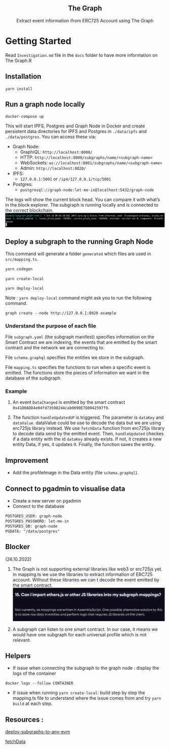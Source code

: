 <p align="center">
 <h2 align="center"><strong>The Graph</strong></h2>
 <p align="center">Extract event information ifrom ERC725 Account using The Graph</p>

# Getting Started

Read `Investigation.md` file in the `docs` folder to have more information on The Graph.R

## Installation

```
yarn install
```

## Run a graph node locally

```
docker-compose up
```

This will start IPFS, Postgres and Graph Node in Docker and create persistent
data directories for IPFS and Postgres in `./data/ipfs` and `./data/postgres`. You
can access these via:

- Graph Node:
  - GraphiQL: `http://localhost:8000/`
  - HTTP: `http://localhost:8000/subgraphs/name/<subgraph-name>`
  - WebSockets: `ws://localhost:8001/subgraphs/name/<subgraph-name>`
  - Admin: `http://localhost:8020/`
- IPFS:
  - `127.0.0.1:5001` or `/ip4/127.0.0.1/tcp/5001`
- Postgres:
  - `postgresql://graph-node:let-me-in@localhost:5432/graph-node`

The logs will show the current block head. You can compare it with what’s in the block explorer.
The subgraph is running locally and is connected to the correct blockchain.
![CurrentBlock](docs/pictures/currentblock.png)

## Deploy a subgraph to the running Graph Node

This command will generate a folder `generated` which files are used in `src/mapping.ts`.

```javascript
yarn codegen
```

```
yarn create-local
```

```
yarn deploy-local
```

Note : `yarn deploy-local` command might ask you to run the following command.

```
graph create --node http://127.0.0.1:8020 example
```

### Understand the purpose of each file

File `subgraph.yaml` (the subgraph manifest) specifies information on the Smart Contract we are indexing, the events that are emitted by the smart contract and the network we are connecting to.

File `schema.graphql` specifies the entities we store in the subgraph.

File `mapping.ts` specifies the functions to run when a specific event is emitted. The functions store the pieces of information we want in the database of the suibgraph.

### Example

1. An event `DataChanged` is emitted by the smart contract `0x41D0ADD4e04fd73598244cab0090E7D8042597f9`.

2. The function `handleUpdatedUP` is triggered.
   The parameter is `dataKey` and `dataValue`. dataValue could be use to decode the data but we are using erc725js library instead.
   We use `fetchData` function from erc725js library to decode data send by the emitted event.
   Then, `handleUpdated` checkes if a data entity with the id `dataKey` already exists. If not, it creates a new entity Data, if yes, it updates it.
   Finally, the function saves the entity.

## Improvement

- Add the profileImage in the Data entity (file `schema.graphql`).

## Connect to pgadmin to visualise data

- Create a new server on pgadmin
- Connect to the database

```
POSTGRES_USER: graph-node
POSTGRES_PASSWORD: let-me-in
POSTGRES_DB: graph-node
PGDATA: "/data/postgres"
```

## Blocker

(26.10.2022)

1. The Graph is not supporting external libraries like web3 or erc725js yet.
   In mapping.ts we use the libraries to extract information of ERC725 account. Without these libraries we can t decode the event emitted by the smart contract.
   ![importlibraries](docs/pictures/importlibraries.png)

2) A subgraph can listen to one smart contract. In our case, it means we would have one subgraph for each universal profile which is not relevant.

## Helpers

- If issue when connecting the subgraph to the graph node : display the logs of the container

```
docker logs --follow CONTAINER
```

- If issue when running `yarn create-local`: build step by step the mapping.ts file to understand where the issue comes from and try `yarn build` at each step.

## Resources :

<a href="https://medium.com/coinmonks/deploy-subgraphs-to-any-evm-aaaccc3559f"> deploy-subgraphs-to-any-evm</a>

<a href="https://docs.lukso.tech/tools/erc725js/classes/ERC725/#fetchdata"> fetchData</a>
